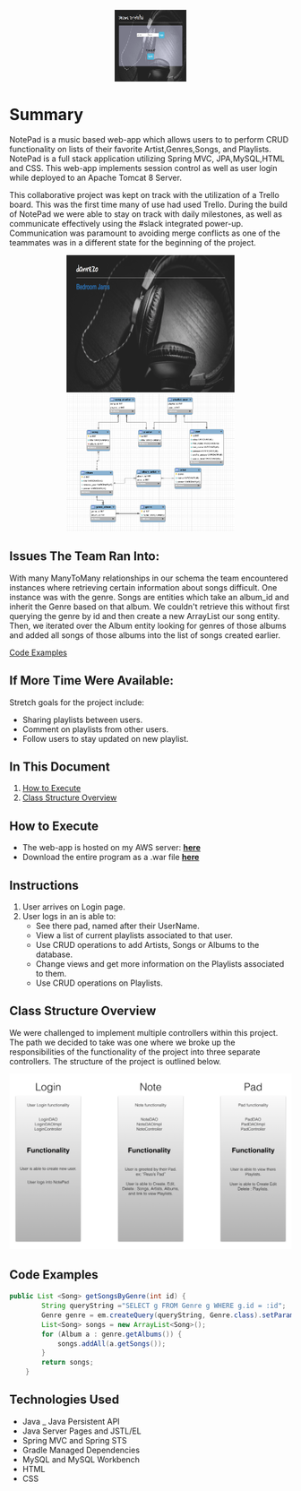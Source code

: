 <p align="center">
<img src="./gitpics/login.png" alt="Home Page Login Screen" style="width:128px;height:128px;">
</p>


# Summary
NotePad is a music based web-app which allows users to to perform CRUD functionality on lists of their favorite Artist,Genres,Songs, and Playlists. NotePad is a full stack application utilizing Spring MVC, JPA,MySQL,HTML and CSS. This web-app implements session control as well as user login while deployed to an Apache Tomcat 8 Server.

This collaborative project was kept on track with the utilization of a Trello board. This was the first time many of use had used Trello. During the build of NotePad we were able to stay on track with daily milestones, as well as communicate effectively using the #slack integrated power-up. Communication was paramount to avoiding merge conflicts as one of the teammates was in a different state for the beginning of the project.


<p align="center">
<img src="./gitpics/pad.png" alt="Groovy Pad"  width="300px" height="245px">
<img src="./gitpics/schema.png" alt="model" width="300px" height="245px">
</p>

## Issues The Team Ran Into:
With many ManyToMany relationships in our schema the team encountered instances where retrieving certain information about songs difficult. One instance was with the genre. Songs are entities which take an album_id and inherit the Genre based on that album. We couldn't retrieve this without first querying the genre by id and then create a new ArrayList our song entity. Then, we iterated over the Album entity looking for genres of those albums and added all songs of those albums into the list of songs created earlier.


[Code Examples](#code-examples)

## If More Time Were Available:
  Stretch goals for the project include:
  - Sharing playlists between users.
  - Comment on playlists from other users.
  - Follow users to stay updated on new playlist.

## In This Document
1. [How to Execute](#how-to-execute)
2. [Class Structure Overview](#class-structure-overview)

## How to Execute
- The web-app is hosted on my AWS server: <a href="https://github.com/DanRezo/NotePad/blob/master/NotePadMVC/NotePadMVC.war">**here**</a>
- Download the entire program as a .war file <a href="ComingSoon">**here**</a>

## Instructions
1. User arrives on Login page.
2. User logs in an is able to:
    - See there pad, named after their UserName.
    - View a list of current playlists associated to that user.
    - Use CRUD operations to add Artists, Songs or Albums to the database.
    - Change views and get more information on the Playlists associated to them.
    - Use CRUD operations on Playlists.



## Class Structure Overview
   We were challenged to implement multiple controllers within this project. The path we decided to take was one where we broke up the responsibilities of the functionality of the project into three separate controllers. The structure of the project is outlined below.

![alt text](gitpics/Structure.png "Overview of Project Structure")

## Code Examples
``` java
public List <Song> getSongsByGenre(int id) {
		String queryString ="SELECT g FROM Genre g WHERE g.id = :id";
		Genre genre = em.createQuery(queryString, Genre.class).setParameter("id", id).getSingleResult();
		List<Song> songs = new ArrayList<Song>();
		for (Album a : genre.getAlbums()) {
			songs.addAll(a.getSongs());
		}
		return songs;
	}

```

## Technologies Used

- Java
_ Java Persistent API
- Java Server Pages and JSTL/EL
- Spring MVC and Spring STS
- Gradle Managed Dependencies
- MySQL and MySQL Workbench
- HTML
- CSS
